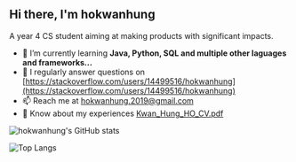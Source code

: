 <h2>Hi there, I'm hokwanhung</h1>

A year 4 CS student aiming at making products with significant impacts.
- 🌱 I’m currently learning **Java, Python, SQL and multiple other laguages and frameworks...**
- 📝 I regularly answer questions on [https://stackoverflow.com/users/14499516/hokwanhung](https://stackoverflow.com/users/14499516/hokwanhung)
- 📫 Reach me at hokwanhung.2019@gmail.com
- 📄 Know about my experiences [Kwan_Hung_HO_CV.pdf](https://github.com/travrs629/travrs629/raw/main/Kwan_Hung_HO_CV.pdf)

![hokwanhung's GitHub stats](https://github-readme-stats.vercel.app/api?username=travrs629&show_icons=true&count_private=true&theme=tokyonight&line_height=25&include_all_commits=true&hide=contribs&cache_seconds=7200)

![Top Langs](https://github-readme-stats.vercel.app/api/top-langs/?username=travrs629&count_private=true&langs_count=10&layout=compact&theme=tokyonight&card_width=445px)

